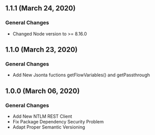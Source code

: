 ## 1.1.1 (March 24, 2020)

### General Changes

* Changed Node version to >= 8.16.0

## 1.1.0 (March 23, 2020)

### General Changes

* Add New Jsonta fuctions getFlowVariables() and getPassthrough


## 1.0.0 (March 06, 2020)

### General Changes

* Add New NTLM REST Client
* Fix Package Dependency Security Problem
* Adapt Proper Semantic Versioning
